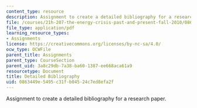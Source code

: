 ```yaml
---
content_type: resource
description: Assignment to create a detailed bibliography for a research paper.
file: /courses/21h-207-the-energy-crisis-past-and-present-fall-2010/0863449e5495c31fb04524c7ed8efa2f_MIT21H_207F10_bibliography.pdf
file_type: application/pdf
learning_resource_types:
- Assignments
license: https://creativecommons.org/licenses/by-nc-sa/4.0/
ocw_type: OCWFile
parent_title: Assignments
parent_type: CourseSection
parent_uid: 3a8c29db-7a38-ba60-1387-ee668aca61a9
resourcetype: Document
title: Detailed Bibliography
uid: 0863449e-5495-c31f-b045-24c7ed8efa2f
---
```

Assignment to create a detailed bibliography for a research paper.